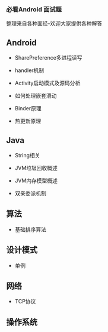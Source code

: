 ### 必看Android 面试题

整理来自各种面经-欢迎大家提供各种解答



## Android

- SharePreference多进程读写
- handler机制

- Activity启动模式及源码分析
- 如何处理嵌套滑动

- Binder原理
- 热更新原理



## Java

- String相关

- JVM垃圾回收概述
- JVM内存模型概述
- 双亲委派机制



## 算法

- 基础排序算法





## 设计模式

- 单例



## 网络

- TCP协议





## 操作系统

###

